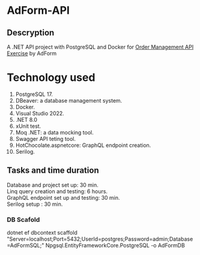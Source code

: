 # AdForm-API

## Descryption
A .NET API project with PostgreSQL and Docker for [Order Management API Exercise](https://github.com/erinev/order-management-api-exercise) by AdForm

# Technology used
1. PostgreSQL 17.
2. DBeaver: a database management system.
3. Docker.
4. Visual Studio 2022.
5. .NET 8.0
6. xUnit test.
7. Moq .NET: a data mocking tool.
8. Swagger API teting tool.
9. HotChocolate.aspnetcore: GraphQL endpoint creation.
10. Serilog.

## Tasks and time duration
Database and project set up: 30 min.</br>
Linq query creation and testing: 6 hours.</br>
GraphQL endpoint set up and testing: 30 min.</br>
Serilog setup : 30 min.</br>

### DB Scafold
dotnet ef dbcontext scaffold "Server=localhost;Port=5432;UserId=postgres;Password=admin;Database=AdFormSQL;" Npgsql.EntityFrameworkCore.PostgreSQL -o AdFormDB
